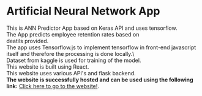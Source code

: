 # Artificial Neural Network App

This is ANN Predictor App based on Keras API and uses tensorflow.\
The App predicts employee retention rates based on\
deatils provided.\
The app uses Tensorflow.js to implement tensorflow in front-end javascript itself and therefore the processing is done locally.\  
Dataset from kaggle is used for training of the model.\
This website is built using React.\
This website uses various API's and flask backend.\
**The website is successfully hosted and can be used using the following link:**
[Click here to go to the website!](https://ann-model-app.onrender.com/).